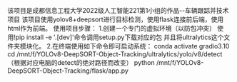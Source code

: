 该项目是成都信息工程大学2022级人工智能221第1小组的作品--车辆跟踪并技术项目
该项目使用yolov8+deepsort进行目标检测，使用flask连接前后端，使用html作为前端。
使用项目步骤：
1.创建一个专门的虚拟环境（以防包冲突） 使用!pip install -e '.[dev]'命令调用setup.py下载对应的包 并且将ultralytics这个文件夹模块化。
2.在终端使用如下命令即可启动系统：
conda activate gradio3.10 
cd /mnt/f/YOLOv8-DeepSORT-Object-Tracking/ultralytics/yolo/v8/detect（根据对应电脑的detect的绝对路径而改变）
python /mnt/f/YOLOv8-DeepSORT-Object-Tracking/flask/app.py
